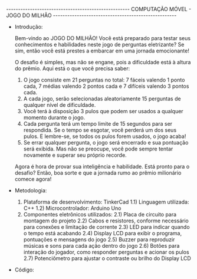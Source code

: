 ---------------------------------------------------- COMPUTAÇÃO MÓVEL - JOGO DO MILHÃO ----------------------------------------------------

- Introdução:
  
  Bem-vindo ao JOGO DO MILHÃO! Você está preparado para testar seus conhecimentos e habilidades neste jogo de perguntas eletrizante? Se sim, então você está prestes a embarcar em uma jornada emocionante!

  O desafio é simples, mas não se engane, pois a dificuldade está à altura do prêmio. Aqui está o que você precisa saber:
    1) O jogo consiste em 21 perguntas no total: 7 fáceis valendo 1 ponto cada, 7 médias valendo 2 pontos cada e 7 difíceis valendo 3 pontos cada.
    2) A cada jogo, serão selecionadas aleatoriamente 15 perguntas de qualquer nível de dificuldade.
    3) Você terá à disposição 3 pulos que podem ser usados a qualquer momento durante o jogo.
    4) Cada pergunta terá um tempo limite de 15 segundos para ser respondida. Se o tempo se esgotar, você perderá um dos seus pulos. E lembre-se, se todos os pulos forem usados, o jogo acaba!
    5) Se errar qualquer pergunta, o jogo será encerrado e sua pontuação será exibida. Mas não se preocupe, você pode sempre tentar novamente e superar seu próprio recorde.

  Agora é hora de provar sua inteligência e habilidade. Está pronto para o desafio? Então, boa sorte e que a jornada rumo ao prêmio milionário comece agora!

- Metodologia:

  1) Plataforma de desenvolvimento: TinkerCad
  1.1) Linguagem utilizada: C++
  1.2) Microcontrolador: Arduino Uno
  2) Componentes eletrônicos utilizados:
  2.1) Placa de circuito para montagem do projeto
  2.2) Cabos e resistores, conforme necessário para conexões e limitação de corrente
  2.3) LED para indicar quando o tempo está acabando
  2.4) Display LCD para exibir o programa, pontuações e mensagens do jogo
  2.5) Buzzer para reproduzir músicas e sons para cada ação dentro do jogo
  2.6) Botões para interação do jogador, como responder perguntas e acionar os pulos
  2.7) Potenciômetro para ajustar o contraste ou brilho do Display LCD

- Código:

